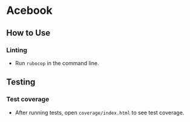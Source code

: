 # Acebook

## How to Use

### Linting

* Run `rubocop` in the command line.


## Testing

### Test coverage
* After running tests, open `coverage/index.html` to see test coverage.
